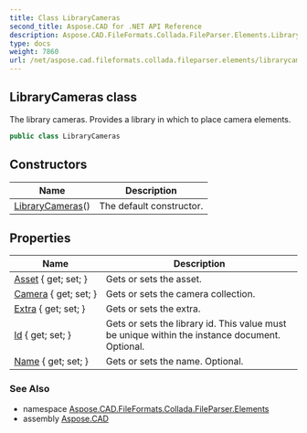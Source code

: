 ```yaml
---
title: Class LibraryCameras
second_title: Aspose.CAD for .NET API Reference
description: Aspose.CAD.FileFormats.Collada.FileParser.Elements.LibraryCameras class. The library cameras. Provides a library in which to place camera elements
type: docs
weight: 7860
url: /net/aspose.cad.fileformats.collada.fileparser.elements/librarycameras/
---
```

## LibraryCameras class

The library cameras. Provides a library in which to place camera elements.

```csharp
public class LibraryCameras
```

## Constructors

| Name | Description |
| --- | --- |
| [LibraryCameras](librarycameras/)() | The default constructor. |

## Properties

| Name | Description |
| --- | --- |
| [Asset](../../aspose.cad.fileformats.collada.fileparser.elements/librarycameras/asset/) { get; set; } | Gets or sets the asset. |
| [Camera](../../aspose.cad.fileformats.collada.fileparser.elements/librarycameras/camera/) { get; set; } | Gets or sets the camera collection. |
| [Extra](../../aspose.cad.fileformats.collada.fileparser.elements/librarycameras/extra/) { get; set; } | Gets or sets the extra. |
| [Id](../../aspose.cad.fileformats.collada.fileparser.elements/librarycameras/id/) { get; set; } | Gets or sets the library id. This value must be unique within the instance document. Optional. |
| [Name](../../aspose.cad.fileformats.collada.fileparser.elements/librarycameras/name/) { get; set; } | Gets or sets the name. Optional. |

### See Also

* namespace [Aspose.CAD.FileFormats.Collada.FileParser.Elements](../../aspose.cad.fileformats.collada.fileparser.elements/)
* assembly [Aspose.CAD](../../)


